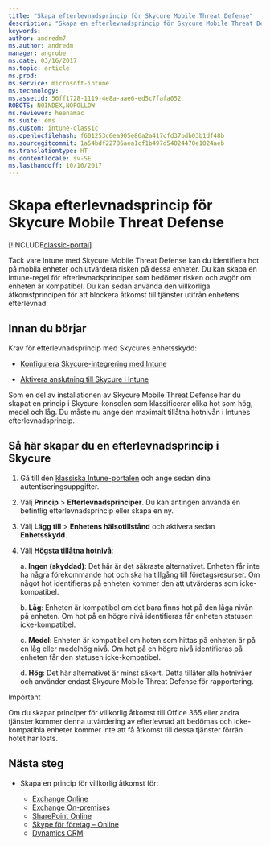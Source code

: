 ```yaml
---
title: "Skapa efterlevnadsprincip för Skycure Mobile Threat Defense"
description: "Skapa en efterlevnadsprincip för Skycure Mobile Threat Defense i den klassiska Intune-portalen."
keywords: 
author: andredm7
ms.author: andredm
manager: angrobe
ms.date: 03/16/2017
ms.topic: article
ms.prod: 
ms.service: microsoft-intune
ms.technology: 
ms.assetid: 56ff1728-1119-4e8a-aae6-ed5c7fafa052
ROBOTS: NOINDEX,NOFOLLOW
ms.reviewer: heenamac
ms.suite: ems
ms.custom: intune-classic
ms.openlocfilehash: f601253c6ea905e86a2a417cfd37bdb03b1df48b
ms.sourcegitcommit: 1a54bdf22786aea1cf1b497d54024470e1024aeb
ms.translationtype: HT
ms.contentlocale: sv-SE
ms.lasthandoff: 10/10/2017
---
```

# <a name="create-skycure-mobile-threat-defense-compliance-policy"></a>Skapa efterlevnadsprincip för Skycure Mobile Threat Defense

[!INCLUDE[classic-portal](../includes/classic-portal.md)]

Tack vare Intune med Skycure Mobile Threat Defense kan du identifiera hot på mobila enheter och utvärdera risken på dessa enheter. Du kan skapa en Intune-regel för efterlevnadsprinciper som bedömer risken och avgör om enheten är kompatibel. Du kan sedan använda den villkorliga åtkomstprincipen för att blockera åtkomst till tjänster utifrån enhetens efterlevnad.

## <a name="before-you-begin"></a>Innan du börjar

Krav för efterlevnadsprincip med Skycures enhetsskydd:

-   [Konfigurera Skycure-integrering med Intune](/intune-classic/deploy-use/setup-the-skycure-integration-with-Intune)

-   [Aktivera anslutning till Skycure i Intune](/intune-classic/deploy-use/enable-skycure-mobile-threat-defense-in-intune)

Som en del av installationen av Skycure Mobile Threat Defense har du skapat en princip i Skycure-konsolen som klassificerar olika hot som hög, medel och låg. Du måste nu ange den maximalt tillåtna hotnivån i Intunes efterlevnadsprincip.

## <a name="to-create-skycure-compliance-policy"></a>Så här skapar du en efterlevnadsprincip i Skycure

1.  Gå till den [klassiska Intune-portalen](https://manage.microsoft.com/) och ange sedan dina autentiseringsuppgifter.

2.  Välj **Princip** &gt; **Efterlevnadsprinciper**. Du kan antingen använda en befintlig efterlevnadsprincip eller skapa en ny.

3.  Välj **Lägg till** &gt; **Enhetens hälsotillstånd** och aktivera sedan **Enhetsskydd**.

4.  Välj **Högsta tillåtna hotnivå**:

    a.  **Ingen (skyddad)**: Det här är det säkraste alternativet. Enheten får inte ha några förekommande hot och ska ha tillgång till företagsresurser. Om något hot identifieras på enheten kommer den att utvärderas som icke-kompatibel.

    b.  **Låg**: Enheten är kompatibel om det bara finns hot på den låga nivån på enheten. Om hot på en högre nivå identifieras får enheten statusen icke-kompatibel.

    c.  **Medel**: Enheten är kompatibel om hoten som hittas på enheten är på en låg eller medelhög nivå. Om hot på en högre nivå identifieras på enheten får den statusen icke-kompatibel.

    d.  **Hög**: Det här alternativet är minst säkert. Detta tillåter alla hotnivåer och använder endast Skycure Mobile Threat Defense för rapportering.

> [!IMPORTANT]
> Om du skapar principer för villkorlig åtkomst till Office 365 eller andra tjänster kommer denna utvärdering av efterlevnad att bedömas och icke-kompatibla enheter kommer inte att få åtkomst till dessa tjänster förrän hotet har lösts.

## <a name="span-idmonitor-device-threats-classanchorspan-idnext-steps-classanchorspan-idtoc477360344-classanchorspanspanspannext-steps"></a><span id="monitor-device-threats" class="anchor"><span id="next-steps" class="anchor"><span id="_Toc477360344" class="anchor"></span></span></span>Nästa steg

-   Skapa en princip för villkorlig åtkomst för:

    -   [Exchange Online](/intune-classic/deploy-use/restrict-access-to-exchange-online-with-microsoft-intune)
    -   [Exchange On-premises](/intune-classic/deploy-use/restrict-access-to-exchange-onpremises-with-microsoft-intune)
    -   [SharePoint Online](/intune-classic/deploy-use/restrict-access-to-sharepoint-online-with-microsoft-intune)
    -   [Skype för företag – Online](/intune-classic/deploy-use/restrict-access-to-skype-for-business-online-with-microsoft-intune)
    -   [Dynamics CRM](/intune-classic/deploy-use/restrict-access-to-dynamics-crm-online-with-microsoft-intune)
